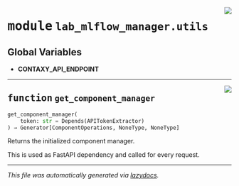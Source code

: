 <!-- markdownlint-disable -->

<a href="https://github.com/ml-tooling/contaxy/blob/main/components/lab-mlflow-manager/backend/src/lab_mlflow_manager/utils.py#L0"><img align="right" style="float:right;" src="https://img.shields.io/badge/-source-cccccc?style=flat-square"></a>

# <kbd>module</kbd> `lab_mlflow_manager.utils`




**Global Variables**
---------------
- **CONTAXY_API_ENDPOINT**

---

<a href="https://github.com/ml-tooling/contaxy/blob/main/components/lab-mlflow-manager/backend/src/lab_mlflow_manager/utils.py#L13"><img align="right" style="float:right;" src="https://img.shields.io/badge/-source-cccccc?style=flat-square"></a>

## <kbd>function</kbd> `get_component_manager`

```python
get_component_manager(
    token: str = Depends(APITokenExtractor)
) → Generator[ComponentOperations, NoneType, NoneType]
```

Returns the initialized component manager. 

This is used as FastAPI dependency and called for every request. 




---

_This file was automatically generated via [lazydocs](https://github.com/ml-tooling/lazydocs)._
